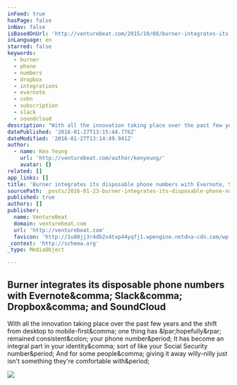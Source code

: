 ```yaml
---
inFeed: true
hasPage: false
inNav: false
isBasedOnUrl: 'http://venturebeat.com/2015/10/08/burner-integrates-its-disposable-phone-numbers-with-evernote-slack-dropbox-and-soundcloud/'
inLanguage: en
starred: false
keywords:
  - burner
  - phone
  - numbers
  - dropbox
  - integrations
  - evernote
  - cohn
  - subscription
  - slack
  - soundcloud
description: "With all the innovation taking place over the past few years and the shift from desktop to mobile-first, one thing has (hopefully) remained consistent: your phone number. It has become an integral part in your identity, sort of like your Social Security number. And for some people, giving it away willy-nilly just isn't something they're comfortable with."
datePublished: '2016-01-27T13:15:44.776Z'
dateModified: '2016-01-27T13:14:49.941Z'
author:
  - name: Ken Yeung
    url: 'http://venturebeat.com/author/kenyeung/'
    avatar: {}
related: []
app_links: []
title: 'Burner integrates its disposable phone numbers with Evernote, Slack, Dropbox, and SoundCloud'
sourcePath: _posts/2016-01-23-burner-integrates-its-disposable-phone-numbers-with-evernote.md
published: true
authors: []
publisher:
  name: VentureBeat
  domain: venturebeat.com
  url: 'http://venturebeat.com'
  favicon: 'http://1u88jj3r4db2x4txp44yqfj1.wpengine.netdna-cdn.com/wp-content/themes/vbnews/img/favicon.ico'
_context: 'http://schema.org'
_type: MediaObject

---
```

<article style=""><h1>Burner integrates its disposable phone numbers with Evernote&amp;comma; Slack&amp;comma; Dropbox&amp;comma; and SoundCloud</h1><p>With all the innovation taking place over the past few years and the shift from desktop to mobile-first&amp;comma; one thing has &amp;lpar;hopefully&amp;rpar; remained consistent&amp;colon; your phone number&amp;period; It has become an integral part in your identity&amp;comma; sort of like your Social Security number&amp;period; And for some people&amp;comma; giving it away willy-nilly just isn't something they're comfortable with&amp;period;</p><img src="http://1u88jj3r4db2x4txp44yqfj1.wpengine.netdna-cdn.com/wp-content/uploads/2015/10/Hero-image-780x519.png" /></article>